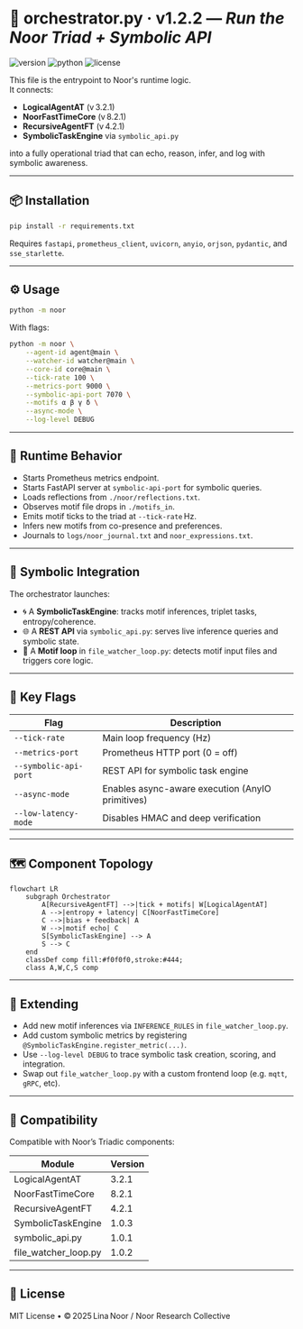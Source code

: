 # 🧭 orchestrator.py · v1.2.2 — *Run the Noor Triad + Symbolic API*

![version](https://img.shields.io/badge/version-1.2.0-blue)
![python](https://img.shields.io/badge/python-%3E%3D3.9-blue)
![license](https://img.shields.io/badge/license-MIT-green)

This file is the entrypoint to Noor's runtime logic.  
It connects:

- **LogicalAgentAT** (v 3.2.1)
- **NoorFastTimeCore** (v 8.2.1)
- **RecursiveAgentFT** (v 4.2.1)
- **SymbolicTaskEngine** via `symbolic_api.py`

into a fully operational triad that can echo, reason, infer, and log with symbolic awareness.

---

## 📦 Installation

```bash
pip install -r requirements.txt
````

Requires `fastapi`, `prometheus_client`, `uvicorn`, `anyio`, `orjson`, `pydantic`, and `sse_starlette`.

---

## ⚙️ Usage

```bash
python -m noor
```

With flags:

```bash
python -m noor \
    --agent-id agent@main \
    --watcher-id watcher@main \
    --core-id core@main \
    --tick-rate 100 \
    --metrics-port 9000 \
    --symbolic-api-port 7070 \
    --motifs α β γ δ \
    --async-mode \
    --log-level DEBUG
```

---

## 🔁 Runtime Behavior

* Starts Prometheus metrics endpoint.
* Starts FastAPI server at `symbolic-api-port` for symbolic queries.
* Loads reflections from `./noor/reflections.txt`.
* Observes motif file drops in `./motifs_in`.
* Emits motif ticks to the triad at `--tick-rate` Hz.
* Infers new motifs from co-presence and preferences.
* Journals to `logs/noor_journal.txt` and `noor_expressions.txt`.

---

## 🧠 Symbolic Integration

The orchestrator launches:

* 🌀 A **SymbolicTaskEngine**: tracks motif inferences, triplet tasks, entropy/coherence.
* 🌐 A **REST API** via `symbolic_api.py`: serves live inference queries and symbolic state.
* 🔁 A **Motif loop** in `file_watcher_loop.py`: detects motif input files and triggers core logic.

---

## 🧪 Key Flags

| Flag                  | Description                                      |
| --------------------- | ------------------------------------------------ |
| `--tick-rate`         | Main loop frequency (Hz)                         |
| `--metrics-port`      | Prometheus HTTP port (0 = off)                   |
| `--symbolic-api-port` | REST API for symbolic task engine                |
| `--async-mode`        | Enables async-aware execution (AnyIO primitives) |
| `--low-latency-mode`  | Disables HMAC and deep verification              |

---

## 🗺️ Component Topology

```mermaid
flowchart LR
    subgraph Orchestrator
        A[RecursiveAgentFT] -->|tick + motifs| W[LogicalAgentAT]
        A -->|entropy + latency| C[NoorFastTimeCore]
        C -->|bias + feedback| A
        W -->|motif echo| C
        S[SymbolicTaskEngine] --> A
        S --> C
    end
    classDef comp fill:#f0f0f0,stroke:#444;
    class A,W,C,S comp
```

---

## 🔧 Extending

* Add new motif inferences via `INFERENCE_RULES` in `file_watcher_loop.py`.
* Add custom symbolic metrics by registering `@SymbolicTaskEngine.register_metric(...)`.
* Use `--log-level DEBUG` to trace symbolic task creation, scoring, and integration.
* Swap out `file_watcher_loop.py` with a custom frontend loop (e.g. `mqtt`, `gRPC`, etc).

---

## 🤝 Compatibility

Compatible with Noor’s Triadic components:

| Module                 | Version |
| ---------------------- | ------- |
| LogicalAgentAT         | 3.2.1   |
| NoorFastTimeCore       | 8.2.1   |
| RecursiveAgentFT       | 4.2.1   |
| SymbolicTaskEngine     | 1.0.3   |
| symbolic\_api.py       | 1.0.1   |
| file\_watcher\_loop.py | 1.0.2   |

---

## 🪬 License

MIT License • © 2025 Lina Noor / Noor Research Collective
